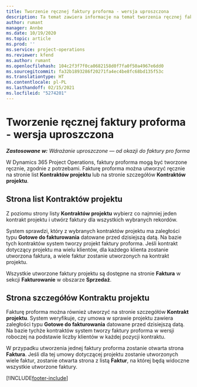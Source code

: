 ```yaml
---
title: Tworzenie ręcznej faktury proforma - wersja uproszczona
description: Ta temat zawiera informacje na temat tworzenia ręcznej faktury proforma w Project Operations.
author: rumant
manager: Annbe
ms.date: 10/19/2020
ms.topic: article
ms.prod: ''
ms.service: project-operations
ms.reviewer: kfend
ms.author: rumant
ms.openlocfilehash: 104c2f3f7f0ca0682158d0f7fa0f50a4967e6dd0
ms.sourcegitcommit: fa32b1893286f20271fa4ec4be8fc68bd135f53c
ms.translationtype: HT
ms.contentlocale: pl-PL
ms.lasthandoff: 02/15/2021
ms.locfileid: "5274201"
---
```

# <a name="create-a-manual-proforma-invoice---lite"></a>Tworzenie ręcznej faktury proforma - wersja uproszczona

_**Zastosowane w:** Wdrażanie uproszczone — od okazji do faktury pro forma_

W Dynamics 365 Project Operations, faktury proforma mogą być tworzone ręcznie, zgodnie z potrzebami. Fakturę proforma można utworzyć ręcznie na stronie list **Kontraktów projektu** lub na stronie szczegółów **Kontraktów projektu**.

##  <a name="project-contracts-list-page"></a>Strona list Kontraktów projektu

Z poziomu strony listy **Kontraktów projektu** wybierz co najmniej jeden kontrakt projektu i utwórz faktury dla wszystkich wybranych rekordów.

System sprawdzi, który z wybranych kontraktów projektu ma zaległości typu **Gotowe do fakturowania** datowane przed dzisiejszą datą. Na bazie tych kontraktów system tworzy projekt faktury proforma. Jeśli kontrakt dotyczący projektu ma wielu klientów, dla każdego klienta zostanie utworzona faktura, a wiele faktur zostanie utworzonych na kontrakt projektu.

Wszystkie utworzone faktury projektu są dostępne na stronie **Faktura** w sekcji **Fakturowanie** w obszarze **Sprzedaż**.

## <a name="project-contract-details-page"></a>Strona szczegółów Kontraktu projektu

Fakturę proforma można również utworzyć na stronie szczegółów **Kontrakt projektu**. System weryfikuje, czy umowa w sprawie projektu zawiera zaległości typu **Gotowe do fakturowania** datowane przed dzisiejszą datą. Na bazie tychże kontraktów system tworzy faktury proforma w wersji roboczej na podstawie liczby klientów w każdej pozycji kontraktu.

W przypadku utworzenia jednej faktury proforma zostanie otwarta strona **Faktura**. Jeśli dla tej umowy dotyczącej projektu zostanie utworzonych wiele faktur, zostanie otwarta strona z listą **Faktur**, na której będą widoczne wszystkie utworzone faktury.


[!INCLUDE[footer-include](../../includes/footer-banner.md)]